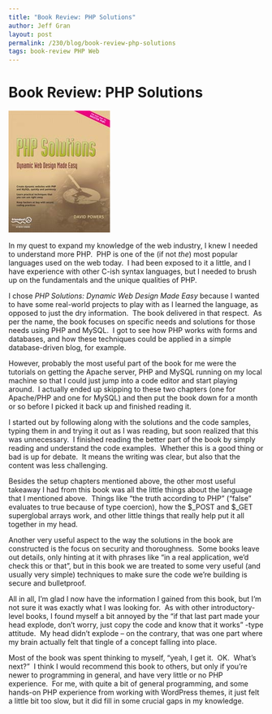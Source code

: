 ```yaml
---
title: "Book Review: PHP Solutions"
author: Jeff Gran
layout: post
permalink: /230/blog/book-review-php-solutions
tags: book-review PHP Web
---
```

# Book Review: PHP Solutions

![PHP Solutions: Dynamic Web Design Made Easy][1]

In my quest to expand my knowledge of the web industry, I knew I needed to understand more PHP.  PHP is one of the (if not *the*) most popular languages used on the web today.  I had been exposed to it a little, and I have experience with other C-ish syntax languages, but I needed to brush up on the fundamentals and the unique qualities of PHP.

 [1]: /img/php_solutions.jpg "php_solutions"

I chose *PHP Solutions: Dynamic Web Design Made Easy* because I wanted to have some real-world projects to play with as I learned the language, as opposed to just the dry information.  The book delivered in that respect.  As per the name, the book focuses on specific needs and solutions for those needs using PHP and MySQL.  I got to see how PHP works with forms and databases, and how these techniques could be applied in a simple database-driven blog, for example.

However, probably the most useful part of the book for me were the tutorials on getting the Apache server, PHP and MySQL running on my local machine so that I could just jump into a code editor and start playing around.  I actually ended up skipping to these two chapters (one for Apache/PHP and one for MySQL) and then put the book down for a month or so before I picked it back up and finished reading it.

I started out by following along with the solutions and the code samples, typing them in and trying it out as I was reading, but soon realized that this was unnecessary.  I finished reading the better part of the book by simply reading and understand the code examples.  Whether this is a good thing or bad is up for debate.  It means the writing was clear, but also that the content was less challenging.

Besides the setup chapters mentioned above, the other most useful takeaway I had from this book was all the little things about the language that I mentioned above.  Things like “the truth according to PHP” (“false” evaluates to true because of type coercion), how the $\_POST and $\_GET superglobal arrays work, and other little things that really help put it all together in my head.

Another very useful aspect to the way the solutions in the book are constructed is the focus on security and thoroughness.  Some books leave out details, only hinting at it with phrases like “in a real application, we’d check this or that”, but in this book we are treated to some very useful (and usually very simple) techniques to make sure the code we’re building is secure and bulletproof.

All in all, I’m glad I now have the information I gained from this book, but I’m not sure it was exactly what I was looking for.  As with other introductory-level books, I found myself a bit annoyed by the “if that last part made your head explode, don’t worry, just copy the code and know that it works” -type attitude.  My head didn’t explode – on the contrary, that was one part where my brain actually felt that tingle of a concept falling into place. 

Most of the book was spent thinking to myself, “yeah, I get it.  OK.  What’s next?”  I think I would recommend this book to others, but only if you’re newer to programming in general, and have very little or no PHP experience.  For me, with quite a bit of general programming, and some hands-on PHP experience from working with WordPress themes, it just felt a little bit too slow, but it did fill in some crucial gaps in my knowledge.

